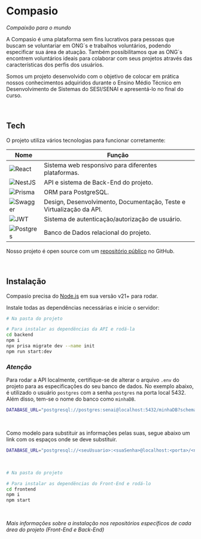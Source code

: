 # Compasio
_Compaixão para o mundo_

A Compasio é uma plataforma sem fins lucrativos para pessoas que buscam se voluntariar em ONG´s e trabalhos voluntários, podendo especificar sua área de atuação. Também possibilitamos que as ONG´s encontrem voluntários ideais para colaborar com seus projetos através das características dos perfis dos usuários.

Somos um projeto desenvolvido com o objetivo de colocar em prática nossos conhecimentos adquiridos durante o Ensino Médio Técnico em Desenvolvimento de Sistemas do SESI/SENAI e apresentá-lo no final do curso.

<br>

## Tech

O projeto utiliza vários tecnologias para funcionar corretamente:

| Nome       | Função                                                                                                            | 
| ---------- | ----------------------------------------------------------------------------------------------------------------- |
| ![React](https://img.shields.io/badge/react-%2320232a.svg?style=for-the-badge&logo=react&logoColor=%2361DAFB) | Sistema web responsivo para diferentes plataformas. |
| ![NestJS](https://img.shields.io/badge/nestjs-%23E0234E.svg?style=for-the-badge&logo=nestjs&logoColor=white) | API e sistema de Back-End do projeto.  | 
| ![Prisma](https://img.shields.io/badge/Prisma-3982CE?style=for-the-badge&logo=Prisma&logoColor=white) | ORM para PostgreSQL. | 
| ![Swagger](https://img.shields.io/badge/-Swagger-%23Clojure?style=for-the-badge&logo=swagger&logoColor=white) | Design, Desenvolvimento, Documentação, Teste e Virtualização da API. | 
| ![JWT](https://img.shields.io/badge/JWT-black?style=for-the-badge&logo=JSON%20web%20tokens) | Sistema de autenticação/autorização de usuário. | 
| ![Postgres](https://img.shields.io/badge/postgres-%23316192.svg?style=for-the-badge&logo=postgresql&logoColor=white) | Banco de Dados relacional do projeto. |

Nosso projeto é open source com um [repositório público](https://github.com/Compasio) no GitHub.

<br>

## Instalação

Compasio precisa do [Node.js](https://nodejs.org/) em sua versão v21+ para rodar.

Instale todas as dependências necessárias e inicie o servidor:

```sh 
# Na pasta do projeto

# Para instalar as dependências da API e rodá-la
cd backend
npm i
npx prisa migrate dev --name init
npm run start:dev
```
### *Atenção*
Para rodar a API localmente, certifique-se de alterar o arquivo `.env` do projeto para as especificações do seu banco de dados. No exemplo abaixo, é utilizado o usuário `postgres` com a senha `postgres` na porta local 5432. Além disso, tem-se o nome do banco como `minhaDB`.
```sh 
DATABASE_URL="postgresql://postgres:senai@localhost:5432/minhaDB?schema=public"
```

<br>

Como modelo para substituir as informações pelas suas, segue abaixo um link com os espaços onde se deve substituir. 
```sh 
DATABASE_URL="postgresql://<seuUsuario>:<suaSenha>@localhost:<porta>/<nomeDoBanco>?schema=public"
```

<br>

```sh 
# Na pasta do projeto

# Para instalar as dependências do Front-End e rodá-lo
cd frontend
npm i
npm start
```

<br>

_Mais informações sobre a instalação nos repositórios específicos de cada área do projeto (Front-End e Back-End)_
